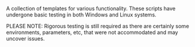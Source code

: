 A collection of templates for various functionality. These scripts have
undergone basic testing in both Windows and Linux systems.

PLEASE NOTE: Rigorous testing is still required as there are certainly
some environments, parameters, etc, that were not accommodated and may
uncover issues.